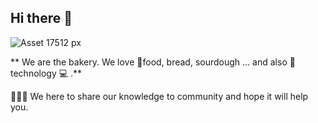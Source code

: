 ## Hi there 👋

![Asset 17512 px](https://github.com/user-attachments/assets/277025b1-840a-4a0a-bfb4-c8ac0ba32fd3)

** We are the bakery. We love 🍿food, bread, sourdough ... and also 🌈 technology 💻 .**

🙋‍♀️🧙 We here to share our knowledge to community and hope it will help you.
